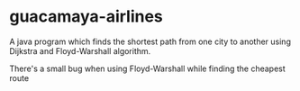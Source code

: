 # guacamaya-airlines

A java program which finds the shortest path from one city to another using Dijkstra and Floyd-Warshall algorithm.

There's a small bug when using Floyd-Warshall while finding the cheapest route
